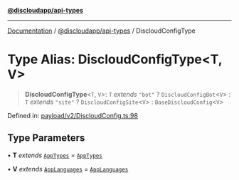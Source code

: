 [**@discloudapp/api-types**](../README.md)

***

[Documentation](../../../packages.md) / [@discloudapp/api-types](../README.md) / DiscloudConfigType

# Type Alias: DiscloudConfigType\<T, V\>

> **DiscloudConfigType**\<`T`, `V`\>: `T` *extends* `"bot"` ? `DiscloudConfigBot`\<`V`\> : `T` *extends* `"site"` ? `DiscloudConfigSite`\<`V`\> : `BaseDiscloudConfig`\<`V`\>

Defined in: [payload/v2/DiscloudConfig.ts:98](https://github.com/discloud/discloud.app/blob/1458affc9a022eb2fc5fe37e7b3b002130b2fdad/packages/api-types/payload/v2/DiscloudConfig.ts#L98)

## Type Parameters

• **T** *extends* [`AppTypes`](AppTypes.md) = [`AppTypes`](AppTypes.md)

• **V** *extends* [`AppLanguages`](AppLanguages.md) = [`AppLanguages`](AppLanguages.md)
